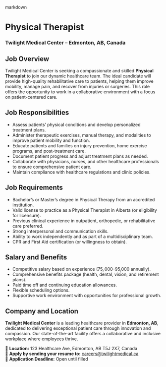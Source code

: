 markdown
# **Physical Therapist**  
### **Twilight Medical Center – Edmonton, AB, Canada**  

## **Job Overview**  
Twilight Medical Center is seeking a compassionate and skilled **Physical Therapist** to join our dynamic healthcare team. The ideal candidate will provide high-quality rehabilitative care to patients, helping them improve mobility, manage pain, and recover from injuries or surgeries. This role offers the opportunity to work in a collaborative environment with a focus on patient-centered care.  

## **Job Responsibilities**  
- Assess patients’ physical conditions and develop personalized treatment plans.  
- Administer therapeutic exercises, manual therapy, and modalities to improve patient mobility and function.  
- Educate patients and families on injury prevention, home exercise programs, and post-treatment care.  
- Document patient progress and adjust treatment plans as needed.  
- Collaborate with physicians, nurses, and other healthcare professionals to ensure comprehensive patient care.  
- Maintain compliance with healthcare regulations and clinic policies.  

## **Job Requirements**  
- Bachelor’s or Master’s degree in Physical Therapy from an accredited institution.  
- Valid license to practice as a Physical Therapist in Alberta (or eligibility for licensure).  
- Previous clinical experience in outpatient, orthopedic, or rehabilitative care preferred.  
- Strong interpersonal and communication skills.  
- Ability to work independently and as part of a multidisciplinary team.  
- CPR and First Aid certification (or willingness to obtain).  

## **Salary and Benefits**  
- Competitive salary based on experience ($75,000–$95,000 annually).  
- Comprehensive benefits package (health, dental, vision, and retirement plans).  
- Paid time off and continuing education allowances.  
- Flexible scheduling options.  
- Supportive work environment with opportunities for professional growth.  

## **Company and Location**  
**Twilight Medical Center** is a leading healthcare provider in **Edmonton, AB**, dedicated to delivering exceptional patient care through innovation and compassion. Our state-of-the-art facility offers a collaborative and inclusive workplace where employees thrive.  

📍 **Location:** 123 Healthcare Ave, Edmonton, AB T5J 2X7, Canada  
📧 **Apply by sending your resume to:** careers@twilightmedical.ca  
📅 **Application Deadline:** Open until filled